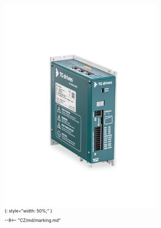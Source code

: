 ![TGZ-S-230-5/15 pic](../../../../source/img/photo_TGZ-S-230-5_15.webp){: style="width: 50%;" }

--8<-- "CZ/md/marking.md"
